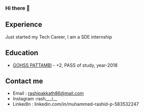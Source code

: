 ### Hi there 👋

<!--
**rashi/rashi** is a ✨ _special_ ✨ repository because its `README.md` (this file) appears on your GitHub profile.

Here are some ideas to get you started:

- 🔭 I’m currently working on ...
- 🌱 I’m currently learning ...
- 👯 I’m looking to collaborate on ...
- 🤔 I’m looking for help with ...
- 💬 Ask me about ...
- 📫 How to reach me: ...
- 😄 Pronouns: ...
- ⚡ Fun fact: ...
-->

## Experience
Just started my Tech Career,
   I am a SDE internship

## Education

- [GOHSS PATTAMBI](link) - +2, PASS of study, year-2018


## Contact me

- Email     : rashipakkath86@mail.com
- Instagram :rash___i__ 
- LinkedIn  : linkedin.com/in/muhammed-rashid-p-583532247
